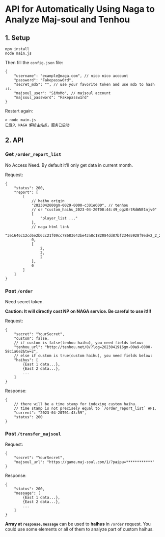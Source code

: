# API for Automatically Using Naga to Analyze Maj-soul and Tenhou

## 1. Setup

```shell
npm install
node main.js
```

Then fill the `config.json` file:

```json5
{
    "username": "example@naga.com", // nico nico account
    "password": "Fakepassw0rd",
    "secret_md5": "", // use your favorite token and use md5 to hash it.
    "majsoul_user": "SiMoMo", // majsoul account
    "majsoul_password": "Fakepassw1rd"
}
```

Restart again:

```
> node main.js
已登入 NAGA 解析主站点，服务已启动
```

## 2. API

### Get `/order_report_list`

No Access Need. By default it'll only get data in current month.

Request:

```json5
{
    "status": 200,
    "report": [
        [
            // haihu origin
            "2023042000gm-0029-0000-c301e600", // tenhou
            // or "custom_haihu_2023-04-20T00:44:49_ogz0rtRdWNE1njv0"
            [
                "player_list ..."
            ],
            // naga html link
            "3e1646c12cd6e2b6cc21f09cc78683643be43a8c182084dd87bf234e5928f9edv2_2_2",
            0,
            [
                2,
                2,
                2
            ],
            0
        ]
    ]
}
```



### Post `/order`

Need secret token.

**Caution: It will directly cost NP on NAGA service. Be careful to use it!!!**

Request:

```json5
{
    "secret": "YourSecret",
    "custom": false,
    // if custom is false(tenhou haihu), you need fields below:
    "tenhou_url": "http://tenhou.net/0/?log=2023041916gm-00a9-0000-58c1a6e2&tw=2",
    // else if custom is true(custom haihu), you need fields below:
    "haihus": [
        {East 1 data...},
        {East 2 data...},
        ...
    ]
}
```

Response:

```json5
{
    // there will be a time stamp for indexing custom haihu.
    // time stamp is not precisely equal to `/order_report_list` API.
    "current": "2023-04-20T01:43:59", 
    "status": 200
}
```

### Post `/transfer_majsoul`

Request:

```json5
{
    "secret": "YourSecret",
    "majsoul_url": "https://game.maj-soul.com/1/?paipu=************"
}
```

Response:

```json5
{
    "status": 200,
    "message": [
        {East 1 data...},
        {East 2 data...},
        ...
    ]
}
```

**Array at `response.message`** can be used to **haihus** in `/order` request. You could use some elements or all of them to analyze part of custom haihus.
